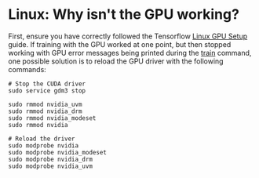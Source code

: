 # Linux: Why isn't the GPU working?

First, ensure you have correctly followed the Tensorflow [Linux GPU Setup](https://www.tensorflow.org/install/gpu#linux_setup) guide.
If training with the GPU worked at one point, but then stopped working with GPU error messages being printed during the [train](../guides/model_training.md) command,
one possible solution is to reload the GPU driver with the following commands:

```shell
# Stop the CUDA driver
sudo service gdm3 stop

sudo rmmod nvidia_uvm
sudo rmmod nvidia_drm
sudo rmmod nvidia_modeset
sudo rmmod nvidia

# Reload the driver
sudo modprobe nvidia
sudo modprobe nvidia_modeset
sudo modprobe nvidia_drm
sudo modprobe nvidia_uvm
```
